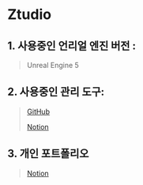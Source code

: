# Ztudio

## 1. 사용중인 언리얼 엔진 버전 : 
> Unreal Engine 5
## 2. 사용중인 관리 도구: 
> [GitHub](https://github.com/Jocastle98/Ztudio)
>
> [Notion](https://www.notion.so/Ztudio-e1056bccb68b476f87ed657fe6ae5358)

## 3. 개인 포트폴리오 
> [Notion](https://roan-bearskin-e68.notion.site/Ztudio-59df80464e064babaaae235a7d1a7b4f)
